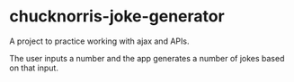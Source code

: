 # chucknorris-joke-generator

A project to practice working with ajax and APIs.

The user inputs a number and the app generates a number of jokes based on that input.
